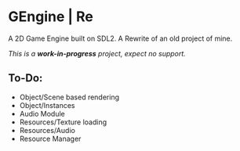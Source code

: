 ﻿# GEngine | Re
A 2D Game Engine built on SDL2.
A Rewrite of an old project of mine.

*This is a __work-in-progress__ project, expect no support.*

## To-Do:
* Object/Scene based rendering
* Object/Instances
* Audio Module
* Resources/Texture loading
* Resources/Audio
* Resource Manager